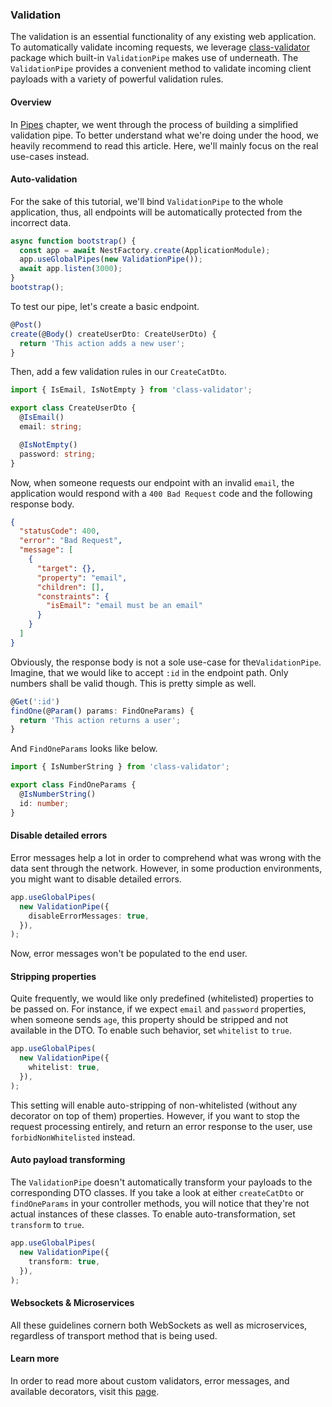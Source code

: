 ### Validation

The validation is an essential functionality of any existing web application. To automatically validate incoming requests, we leverage [class-validator](https://github.com/typestack/class-validator) package which built-in `ValidationPipe` makes use of underneath. The `ValidationPipe` provides a convenient method to validate incoming client payloads with a variety of powerful validation rules.

#### Overview

In [Pipes](/pipes) chapter, we went through the process of building a simplified validation pipe. To better understand what we're doing under the hood, we heavily recommend to read this article. Here, we'll mainly focus on the real use-cases instead.

#### Auto-validation

For the sake of this tutorial, we'll bind `ValidationPipe` to the whole application, thus, all endpoints will be automatically protected from the incorrect data.

```typescript
async function bootstrap() {
  const app = await NestFactory.create(ApplicationModule);
  app.useGlobalPipes(new ValidationPipe());
  await app.listen(3000);
}
bootstrap();
```

To test our pipe, let's create a basic endpoint.

```typescript
@Post()
create(@Body() createUserDto: CreateUserDto) {
  return 'This action adds a new user';
}
```

Then, add a few validation rules in our `CreateCatDto`.

```typescript
import { IsEmail, IsNotEmpty } from 'class-validator';

export class CreateUserDto {
  @IsEmail()
  email: string;

  @IsNotEmpty()
  password: string;
}
```

Now, when someone requests our endpoint with an invalid `email`, the application would respond with a `400 Bad Request` code and the following response body.

```json
{
  "statusCode": 400,
  "error": "Bad Request",
  "message": [
    {
      "target": {},
      "property": "email",
      "children": [],
      "constraints": {
        "isEmail": "email must be an email"
      }
    }
  ]
}
```

Obviously, the response body is not a sole use-case for the`ValidationPipe`. Imagine, that we would like to accept `:id` in the endpoint path. Only numbers shall be valid though. This is pretty simple as well.

```typescript
@Get(':id')
findOne(@Param() params: FindOneParams) {
  return 'This action returns a user';
}
```

And `FindOneParams` looks like below.

```typescript
import { IsNumberString } from 'class-validator';

export class FindOneParams {
  @IsNumberString()
  id: number;
}
```

#### Disable detailed errors

Error messages help a lot in order to comprehend what was wrong with the data sent through the network. However, in some production environments, you might want to disable detailed errors.

```typescript
app.useGlobalPipes(
  new ValidationPipe({
    disableErrorMessages: true,
  }),
);
```

Now, error messages won't be populated to the end user.

#### Stripping properties

Quite frequently, we would like only predefined (whitelisted) properties to be passed on. For instance, if we expect `email` and `password` properties, when someone sends `age`, this property should be stripped and not available in the DTO. To enable such behavior, set `whitelist` to `true`.

```typescript
app.useGlobalPipes(
  new ValidationPipe({
    whitelist: true,
  }),
);
```

This setting will enable auto-stripping of non-whitelisted (without any decorator on top of them) properties. However, if you want to stop the request processing entirely, and return an error response to the user, use `forbidNonWhitelisted` instead.

#### Auto payload transforming

The `ValidationPipe` doesn't automatically transform your payloads to the corresponding DTO classes. If you take a look at either `createCatDto` or `findOneParams` in your controller methods, you will notice that they're not actual instances of these classes. To enable auto-transformation, set `transform` to `true`.

```typescript
app.useGlobalPipes(
  new ValidationPipe({
    transform: true,
  }),
);
```

#### Websockets & Microservices

All these guidelines cornern both WebSockets as well as microservices, regardless of transport method that is being used.

#### Learn more

In order to read more about custom validators, error messages, and available decorators, visit this [page](https://github.com/typestack/class-validator).
